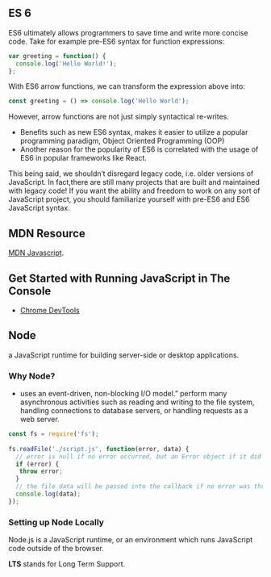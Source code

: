 ## ES 6
ES6 ultimately allows programmers to save time and write more concise code. 
Take for example pre-ES6 syntax for function expressions:
```javascript
var greeting = function() {
  console.log('Hello World!');  
};
```
With ES6 arrow functions, we can transform the expression above into:
```javascript
const greeting = () => console.log('Hello World');
```

However, arrow functions are not just simply syntactical re-writes. 
- Benefits such as new ES6 syntax, makes it easier to utilize a popular programming paradigm, Object Oriented Programming (OOP)
- Another reason for the popularity of ES6 is correlated with the usage of ES6 in popular frameworks like React. 

This being said, we shouldn’t disregard legacy code, i.e. older versions of JavaScript. In fact,there are still many projects that are built and maintained with legacy code! If you want the ability and freedom to work on any sort of JavaScript project, you should familiarize yourself with pre-ES6 and ES6 JavaScript syntax. 


## MDN Resource
[MDN Javascript](https://developer.mozilla.org/en-US/docs/Web/JavaScript).

## Get Started with Running JavaScript in The Console
- [Chrome DevTools](https://developers.google.com/web/tools/chrome-devtools/console/javascript)


## Node
a JavaScript runtime for building server-side or desktop applications.

### Why Node?
- uses an event-driven, non-blocking I/O model.”
    perform many asynchronous activities such as reading and writing to the file system, handling connections to database servers, or handling requests as a web server.

```javascript
const fs = require('fs');
 
fs.readFile('./script.js', function(error, data) {
  // error is null if no error occurred, but an Error object if it did
  if (error) {
   throw error;
  }
  // the file data will be passed into the callback if no error was thrown
  console.log(data);
});
```
### Setting up Node Locally
Node.js is a JavaScript runtime, or an environment which runs JavaScript code outside of the browser.


**LTS** stands for Long Term Support.
